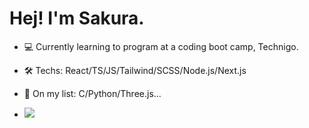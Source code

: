   # Hej! I'm Sakura.
  
- 💻 Currently learning to program at a coding boot camp, Technigo.

- 🛠️ Techs: React/TS/JS/Tailwind/SCSS/Node.js/Next.js
  
- 📃 On my list: C/Python/Three.js...

- <img src="https://wakatime.com/badge/user/018b39cb-5bb6-406b-871b-4c8a22aebee9.svg"/>


